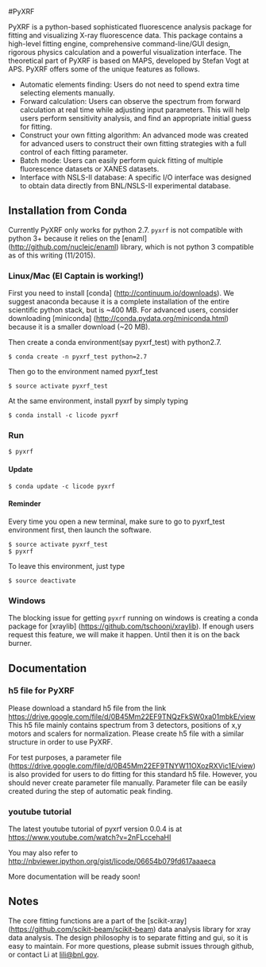 #PyXRF

PyXRF is a python-based sophisticated fluorescence analysis package for
fitting and visualizing X-ray fluorescence data. This package contains a
high-level fitting engine, comprehensive command-line/GUI design, rigorous
physics calculation and a powerful visualization interface. The theoretical
part of PyXRF is based on MAPS, developed by Stefan Vogt at APS. PyXRF offers
some of the unique features as follows.
- Automatic elements finding: Users do not need to spend extra time selecting
  elements manually.
- Forward calculation: Users can observe the spectrum from forward calculation
  at real time while adjusting input parameters. This will help users perform
  sensitivity analysis, and find an appropriate initial guess for fitting.
- Construct your own fitting algorithm: An advanced mode was created for
  advanced users to construct their own fitting strategies with a full
  control of each fitting parameter.
- Batch mode: Users can easily perform quick fitting of multiple fluorescence
  datasets or XANES datasets.
- Interface with NSLS-II database: A specific I/O interface was designed to
   obtain data directly from BNL/NSLS-II experimental database.


## Installation from Conda
Currently PyXRF only works for python 2.7. `pyxrf` is not compatible with
python 3+ because it relies on the [enaml] (http://github.com/nucleic/enaml) library, which is not python 3 compatible as of this writing (11/2015).

### Linux/Mac (El Captain is working!)
First you need to install [conda] (http://continuum.io/downloads). We suggest
anaconda because it is a complete installation of the entire scientific python
stack, but is ~400 MB.  For advanced users, consider downloading [miniconda]
(http://conda.pydata.org/miniconda.html) because it is a smaller download (~20 MB).

Then create a conda environment(say pyxrf_test) with python2.7.
```
$ conda create -n pyxrf_test python=2.7
```
Then go to the environment named pyxrf_test
```
$ source activate pyxrf_test
```
At the same environment, install pyxrf by simply typing
```
$ conda install -c licode pyxrf
```

### Run
```
$ pyxrf
```

#### Update
```
$ conda update -c licode pyxrf
```

#### Reminder
Every time you open a new terminal, make sure to go to pyxrf_test environment first, then launch the software.
```
$ source activate pyxrf_test
$ pyxrf
```
To leave this environment, just type
```
$ source deactivate
```


### Windows
The blocking issue for getting `pyxrf` running on windows is creating a conda
package for [xraylib] (https://github.com/tschoonj/xraylib).  If enough users
request this feature, we will make it happen.  Until then it is on the back
burner.  


## Documentation

### h5 file for PyXRF
Please download a standard h5 file from the link
https://drive.google.com/file/d/0B45Mm22EF9TNQzFkSW0xa01mbkE/view
This h5 file mainly contains spectrum from 3 detectors, positions of x,y motors and scalers for normalization. Please create h5 file with a similar structure in order to use PyXRF.

For test purposes, a parameter file (https://drive.google.com/file/d/0B45Mm22EF9TNYW11OXozRXVic1E/view) is also provided for users to do fitting for this standard h5 file. However, you should never create parameter file manually. Parameter file can be easily created during the step of automatic peak finding.

### youtube tutorial
The latest youtube tutorial of pyxrf version 0.0.4 is at https://www.youtube.com/watch?v=2nFLccehaHI

You may also refer to http://nbviewer.ipython.org/gist/licode/06654b079fd617aaaeca

More documentation will be ready soon!


## Notes

The core fitting functions are a part of the [scikit-xray]
(https://github.com/scikit-beam/scikit-beam) data analysis library for xray data analysis.
The design philosophy is to separate fitting and gui, so it is easy to maintain.
For more questions, please submit issues through github, or contact Li at lili@bnl.gov.
